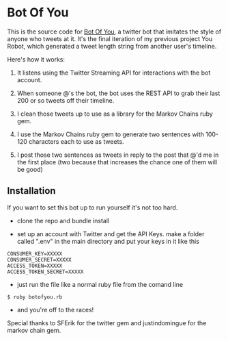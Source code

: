 # Bot Of You

This is the source code for [Bot Of You](https://twitter.com/BotOfYou), a twitter bot that imitates the style of anyone who tweets at it. It's the final iteration of my previous project You Robot, which generated a tweet length string from another user's timeline.

Here's how it works:
 
1. It listens using the Twitter Streaming API for interactions with the bot account.

2. When someone @'s the bot, the bot uses the REST API to grab their last 200 or so tweets off their timeline.

3. I clean those tweets up to use as a library for the Markov Chains ruby gem.

4. I use the Markov Chains ruby gem to generate two sentences with 100-120 characters each to use as tweets.

5. I post those two sentences as tweets in reply to the post that @'d me in the first place (two because that increases the chance one of them will be good)

## Installation

If you want to set this bot up to run yourself it's not too hard. 

* clone the repo and bundle install

* set up an account with Twitter and get the API Keys. make a folder called ".env" in the main directory and put your keys in it like this 

```
CONSUMER_KEY=XXXXX
CONSUMER_SECRET=XXXXX
ACCESS_TOKEN=XXXXX
ACCESS_TOKEN_SECRET=XXXXX
```

* just run the file like a normal ruby file from the comand line
```
$ ruby botofyou.rb
```

* and you're off to the races!


Special thanks to SFErik for the twitter gem and justindomingue for the markov chain gem.


